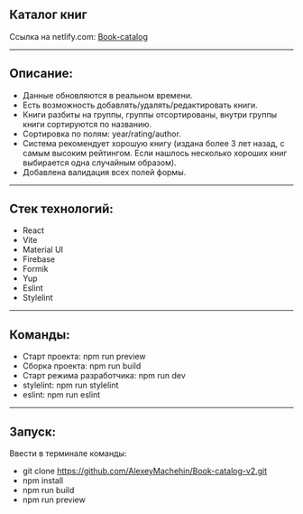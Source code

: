 ## Каталог книг

Ссылка на netlify.com: [Book-catalog](https://book-catalog-v2.netlify.app)

***

## Описание:
* Данные обновляются в реальном времени. 
* Есть возможность добавлять/удалять/редактировать книги.
* Книги разбиты на группы, группы отсортированы, внутри группы книги сортируются по названию.
* Сортировка по полям: year/rating/author.
* Система рекомендует хорошую книгу (издана более 3 лет назад, с самым высоким рейтингом. Если нашлось несколько хороших книг выбирается одна случайным образом).
* Добавлена валидация всех полей формы.

***

## Стек технологий: 
* React 
* Vite
* Material UI
* Firebase
* Formik
* Yup
* Eslint
* Stylelint
 
***

## Команды:
* Старт проекта: npm run preview
* Сборка проекта: npm run build
* Старт режима разработчика: npm run dev
* stylelint: npm run stylelint
* eslint: npm run eslint

***

## Запуск:
Ввести в терминале команды:
* git clone https://github.com/AlexeyMachehin/Book-catalog-v2.git
* npm install
* npm run build
* npm run preview
